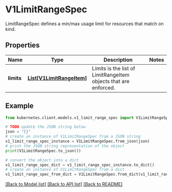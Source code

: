 # V1LimitRangeSpec

LimitRangeSpec defines a min/max usage limit for resources that match on kind.

## Properties

Name | Type | Description | Notes
------------ | ------------- | ------------- | -------------
**limits** | [**List[V1LimitRangeItem]**](V1LimitRangeItem.md) | Limits is the list of LimitRangeItem objects that are enforced. | 

## Example

```python
from kubernetes.client.models.v1_limit_range_spec import V1LimitRangeSpec

# TODO update the JSON string below
json = "{}"
# create an instance of V1LimitRangeSpec from a JSON string
v1_limit_range_spec_instance = V1LimitRangeSpec.from_json(json)
# print the JSON string representation of the object
print(V1LimitRangeSpec.to_json())

# convert the object into a dict
v1_limit_range_spec_dict = v1_limit_range_spec_instance.to_dict()
# create an instance of V1LimitRangeSpec from a dict
v1_limit_range_spec_from_dict = V1LimitRangeSpec.from_dict(v1_limit_range_spec_dict)
```
[[Back to Model list]](../README.md#documentation-for-models) [[Back to API list]](../README.md#documentation-for-api-endpoints) [[Back to README]](../README.md)


